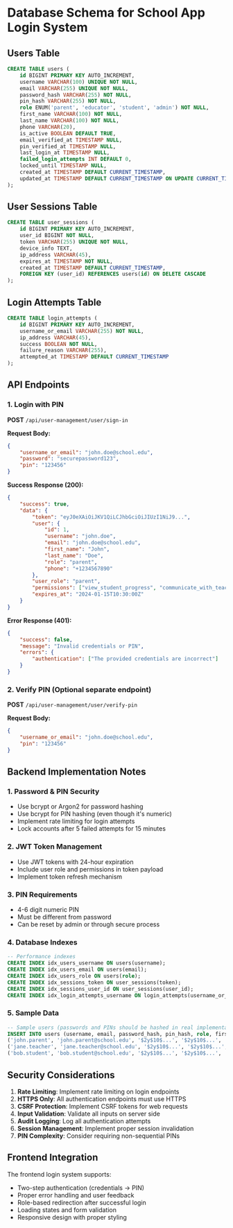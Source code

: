 # Database Schema for School App Login System

## Users Table

```sql
CREATE TABLE users (
    id BIGINT PRIMARY KEY AUTO_INCREMENT,
    username VARCHAR(100) UNIQUE NOT NULL,
    email VARCHAR(255) UNIQUE NOT NULL,
    password_hash VARCHAR(255) NOT NULL,
    pin_hash VARCHAR(255) NOT NULL,
    role ENUM('parent', 'educator', 'student', 'admin') NOT NULL,
    first_name VARCHAR(100) NOT NULL,
    last_name VARCHAR(100) NOT NULL,
    phone VARCHAR(20),
    is_active BOOLEAN DEFAULT TRUE,
    email_verified_at TIMESTAMP NULL,
    pin_verified_at TIMESTAMP NULL,
    last_login_at TIMESTAMP NULL,
    failed_login_attempts INT DEFAULT 0,
    locked_until TIMESTAMP NULL,
    created_at TIMESTAMP DEFAULT CURRENT_TIMESTAMP,
    updated_at TIMESTAMP DEFAULT CURRENT_TIMESTAMP ON UPDATE CURRENT_TIMESTAMP
);
```

## User Sessions Table

```sql
CREATE TABLE user_sessions (
    id BIGINT PRIMARY KEY AUTO_INCREMENT,
    user_id BIGINT NOT NULL,
    token VARCHAR(255) UNIQUE NOT NULL,
    device_info TEXT,
    ip_address VARCHAR(45),
    expires_at TIMESTAMP NOT NULL,
    created_at TIMESTAMP DEFAULT CURRENT_TIMESTAMP,
    FOREIGN KEY (user_id) REFERENCES users(id) ON DELETE CASCADE
);
```

## Login Attempts Table

```sql
CREATE TABLE login_attempts (
    id BIGINT PRIMARY KEY AUTO_INCREMENT,
    username_or_email VARCHAR(255) NOT NULL,
    ip_address VARCHAR(45),
    success BOOLEAN NOT NULL,
    failure_reason VARCHAR(255),
    attempted_at TIMESTAMP DEFAULT CURRENT_TIMESTAMP
);
```

## API Endpoints

### 1. Login with PIN
**POST** `/api/user-management/user/sign-in`

**Request Body:**
```json
{
    "username_or_email": "john.doe@school.edu",
    "password": "securepassword123",
    "pin": "123456"
}
```

**Success Response (200):**
```json
{
    "success": true,
    "data": {
        "token": "eyJ0eXAiOiJKV1QiLCJhbGciOiJIUzI1NiJ9...",
        "user": {
            "id": 1,
            "username": "john.doe",
            "email": "john.doe@school.edu",
            "first_name": "John",
            "last_name": "Doe",
            "role": "parent",
            "phone": "+1234567890"
        },
        "user_role": "parent",
        "permissions": ["view_student_progress", "communicate_with_teachers"],
        "expires_at": "2024-01-15T10:30:00Z"
    }
}
```

**Error Response (401):**
```json
{
    "success": false,
    "message": "Invalid credentials or PIN",
    "errors": {
        "authentication": ["The provided credentials are incorrect"]
    }
}
```

### 2. Verify PIN (Optional separate endpoint)
**POST** `/api/user-management/user/verify-pin`

**Request Body:**
```json
{
    "username_or_email": "john.doe@school.edu",
    "pin": "123456"
}
```

## Backend Implementation Notes

### 1. Password & PIN Security
- Use bcrypt or Argon2 for password hashing
- Use bcrypt for PIN hashing (even though it's numeric)
- Implement rate limiting for login attempts
- Lock accounts after 5 failed attempts for 15 minutes

### 2. JWT Token Management
- Use JWT tokens with 24-hour expiration
- Include user role and permissions in token payload
- Implement token refresh mechanism

### 3. PIN Requirements
- 4-6 digit numeric PIN
- Must be different from password
- Can be reset by admin or through secure process

### 4. Database Indexes
```sql
-- Performance indexes
CREATE INDEX idx_users_username ON users(username);
CREATE INDEX idx_users_email ON users(email);
CREATE INDEX idx_users_role ON users(role);
CREATE INDEX idx_sessions_token ON user_sessions(token);
CREATE INDEX idx_sessions_user_id ON user_sessions(user_id);
CREATE INDEX idx_login_attempts_username ON login_attempts(username_or_email);
```

### 5. Sample Data
```sql
-- Sample users (passwords and PINs should be hashed in real implementation)
INSERT INTO users (username, email, password_hash, pin_hash, role, first_name, last_name, phone) VALUES
('john.parent', 'john.parent@school.edu', '$2y$10$...', '$2y$10$...', 'parent', 'John', 'Smith', '+1234567890'),
('jane.teacher', 'jane.teacher@school.edu', '$2y$10$...', '$2y$10$...', 'educator', 'Jane', 'Doe', '+1234567891'),
('bob.student', 'bob.student@school.edu', '$2y$10$...', '$2y$10$...', 'student', 'Bob', 'Johnson', '+1234567892');
```

## Security Considerations

1. **Rate Limiting**: Implement rate limiting on login endpoints
2. **HTTPS Only**: All authentication endpoints must use HTTPS
3. **CSRF Protection**: Implement CSRF tokens for web requests
4. **Input Validation**: Validate all inputs on server side
5. **Audit Logging**: Log all authentication attempts
6. **Session Management**: Implement proper session invalidation
7. **PIN Complexity**: Consider requiring non-sequential PINs

## Frontend Integration

The frontend login system supports:
- Two-step authentication (credentials → PIN)
- Proper error handling and user feedback
- Role-based redirection after successful login
- Loading states and form validation
- Responsive design with proper styling
